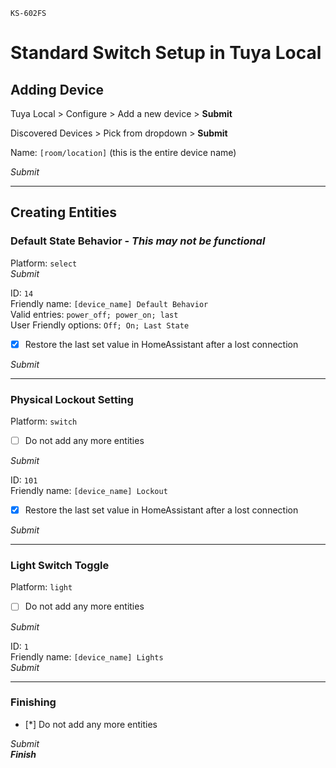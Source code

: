 `KS-602FS`
# Standard Switch Setup in Tuya Local
## Adding Device

Tuya Local > Configure > Add a new device > **Submit**

Discovered Devices > Pick from dropdown > **Submit**

Name: `[room/location]` (this is the entire device name)

*Submit*

----

## Creating Entities
### **Default State Behavior** - *This may not be functional*

Platform: `select`  
*Submit*

ID: `14`  
Friendly name: `[device_name] Default Behavior`  
Valid entries: `power_off; power_on; last`  
User Friendly options: `Off; On; Last State`
- [x] Restore the last set value in HomeAssistant after a lost connection

*Submit*

---

### **Physical Lockout Setting**
Platform: `switch`
- [ ] Do not add any more entities

*Submit*

ID: `101`  
Friendly name: `[device_name] Lockout`
- [x] Restore the last set value in HomeAssistant after a lost connection

*Submit*

----

### **Light Switch Toggle**
Platform: `light`
- [ ] Do not add any more entities

*Submit*

ID: `1`  
Friendly name: `[device_name] Lights`  
*Submit*

---

### **Finishing**
- [*] Do not add any more entities

*Submit*  
__*Finish*__
